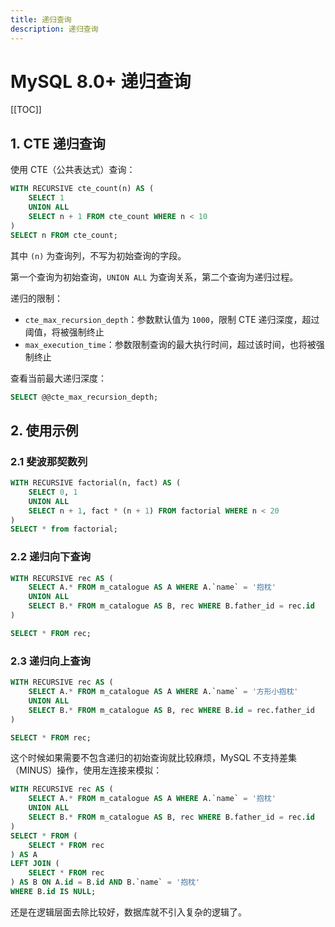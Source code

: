 ```yaml
---
title: 递归查询
description: 递归查询
---
```


# MySQL 8.0+ 递归查询

[[TOC]]

## 1. CTE 递归查询

使用 CTE（公共表达式）查询：

```sql
WITH RECURSIVE cte_count(n) AS (
    SELECT 1
    UNION ALL
    SELECT n + 1 FROM cte_count WHERE n < 10
)
SELECT n FROM cte_count;
```

其中 `(n)` 为查询列，不写为初始查询的字段。

第一个查询为初始查询，`UNION ALL` 为查询关系，第二个查询为递归过程。

递归的限制：
- `cte_max_recursion_depth`：参数默认值为 `1000`，限制 CTE 递归深度，超过阈值，将被强制终止
- `max_execution_time`：参数限制查询的最大执行时间，超过该时间，也将被强制终止

查看当前最大递归深度：

```sql
SELECT @@cte_max_recursion_depth;
```

## 2. 使用示例

### 2.1 斐波那契数列

```sql
WITH RECURSIVE factorial(n, fact) AS (
    SELECT 0, 1
    UNION ALL
    SELECT n + 1, fact * (n + 1) FROM factorial WHERE n < 20
)
SELECT * from factorial;
```

### 2.2 递归向下查询

```sql
WITH RECURSIVE rec AS (
    SELECT A.* FROM m_catalogue AS A WHERE A.`name` = '抱枕'
    UNION ALL
    SELECT B.* FROM m_catalogue AS B, rec WHERE B.father_id = rec.id
)

SELECT * FROM rec;
```

### 2.3 递归向上查询

```sql
WITH RECURSIVE rec AS (
    SELECT A.* FROM m_catalogue AS A WHERE A.`name` = '方形小抱枕'
    UNION ALL
    SELECT B.* FROM m_catalogue AS B, rec WHERE B.id = rec.father_id
)

SELECT * FROM rec;
```

这个时候如果需要不包含递归的初始查询就比较麻烦，MySQL 不支持差集（MINUS）操作，使用左连接来模拟：

```sql
WITH RECURSIVE rec AS (
    SELECT A.* FROM m_catalogue AS A WHERE A.`name` = '抱枕'
    UNION ALL
    SELECT B.* FROM m_catalogue AS B, rec WHERE B.father_id = rec.id
) 
SELECT * FROM (
    SELECT * FROM rec
) AS A
LEFT JOIN (
    SELECT * FROM rec
) AS B ON A.id = B.id AND B.`name` = '抱枕'
WHERE B.id IS NULL;
```

还是在逻辑层面去除比较好，数据库就不引入复杂的逻辑了。
